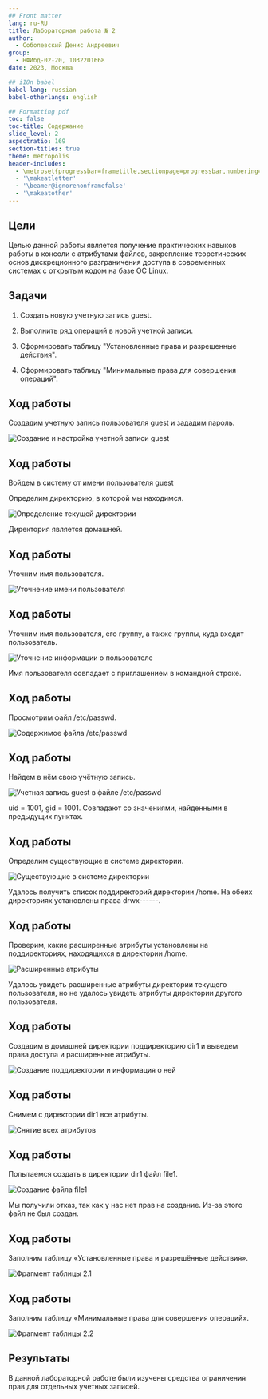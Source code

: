 ```yaml
---
## Front matter
lang: ru-RU
title: Лабораторная работа № 2
author:
  - Соболевский Денис Андреевич
group:
  - НФИбд-02-20, 1032201668
date: 2023, Москва

## i18n babel
babel-lang: russian
babel-otherlangs: english

## Formatting pdf
toc: false
toc-title: Содержание
slide_level: 2
aspectratio: 169
section-titles: true
theme: metropolis
header-includes:
  - \metroset{progressbar=frametitle,sectionpage=progressbar,numbering=fraction}
  - '\makeatletter'
  - '\beamer@ignorenonframefalse'
  - '\makeatother'
---
```


## Цели

Целью данной работы является получение практических навыков работы в консоли с атрибутами файлов, закрепление теоретических основ дискреционного разграничения доступа в современных системах с открытым кодом на базе ОС Linux.

## Задачи

1. Создать новую учетную запись guest.

2. Выполнить ряд операций в новой учетной записи.

3. Сформировать таблицу "Установленные права и разрешенные действия".

4. Сформировать таблицу "Минимальные права для совершения операций".

## Ход работы

Создадим учетную запись пользователя guest и зададим пароль.

![Создание и настройка учетной записи guest](image.png)

## Ход работы

Войдем в систему от имени пользователя guest

Определим директорию, в которой мы находимся.

![Определение текущей директории](image-1.png)

Директория является домашней.

## Ход работы

Уточним имя пользователя.

![Уточнение имени пользователя](image-2.png)

## Ход работы

Уточним имя пользователя, его группу, а также группы, куда входит пользователь.

![Уточнение информации о пользователе](image-3.png)

Имя пользователя совпадает с приглашением в командной строке.

## Ход работы

Просмотрим файл /etc/passwd.

![Содержимое файла /etc/passwd](image-5.png)

## Ход работы

Найдем в нём свою учётную запись.

![Учетная запись guest в файле /etc/passwd](image-6.png)

uid = 1001, gid = 1001. Совпадают со значениями, найденными в предыдущих пунктах.

## Ход работы

Определим существующие в системе директории.

![Существующие в системе директории](image-7.png)

Удалось получить список поддиректорий директории /home. На обеих директориях установлены права drwx------.

## Ход работы

Проверим, какие расширенные атрибуты установлены на поддиректориях, находящихся в директории /home.

![Расширенные атрибуты](image-8.png)

Удалось увидеть расширенные атрибуты директории текущего пользователя, но не удалось увидеть атрибуты директории другого пользователя.

## Ход работы

Создадим в домашней директории поддиректорию dir1 и выведем права доступа и расширенные атрибуты.

![Создание поддиректории и информация о ней](image-9.png)

## Ход работы

Снимем с директории dir1 все атрибуты.

![Снятие всех атрибутов](image-10.png)

## Ход работы

Попытаемся создать в директории dir1 файл file1.

![Создание файла file1](image-11.png)

Мы получили отказ, так как у нас нет прав на создание. Из-за этого файл не был создан.

## Ход работы

Заполним таблицу «Установленные права и разрешённые действия».

![Фрагмент таблицы 2.1](image-12.png)

## Ход работы

Заполним таблицу «Минимальные права для совершения операций».

![Фрагмент таблицы 2.2](image-13.png)

## Результаты

В данной лабораторной работе были изучены средства ограничения прав для отдельных учетных записей.
